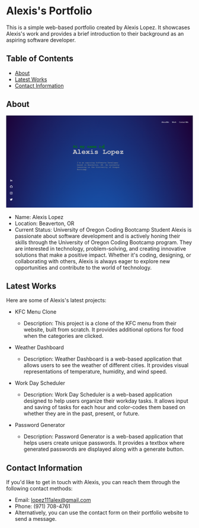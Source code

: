 # Alexis's Portfolio
This is a simple web-based portfolio created by Alexis Lopez. It showcases Alexis's work and provides a brief introduction to their background as an aspiring software developer.

## Table of Contents
- [About](#About)
- [Latest Works](#Latest-Works)
- [Contact Information](#Contact-Information)
## About
![Example Image](/assests/images/PortfolioImg1.PNG)

- Name: Alexis Lopez
- Location: Beaverton, OR
- Current Status: University of Oregon Coding Bootcamp Student
Alexis is passionate about software development and is actively honing their skills through the University of Oregon Coding Bootcamp program. They are interested in technology, problem-solving, and creating innovative solutions that make a positive impact. Whether it's coding, designing, or collaborating with others, Alexis is always eager to explore new opportunities and contribute to the world of technology.

## Latest Works
Here are some of Alexis's latest projects:

- KFC Menu Clone
    - Description: This project is a clone of the KFC menu from their website, built from scratch. It provides additional options for food when the categories are clicked.

- Weather Dashboard
    - Description: Weather Dashboard is a web-based application that allows users to see the weather of different cities. It provides visual representations of temperature, humidity, and wind speed.

- Work Day Scheduler
    - Description: Work Day Scheduler is a web-based application designed to help users organize their workday tasks. It allows input and saving of tasks for each hour and color-codes them based on whether they are in the past, present, or future.

- Password Generator
    - Description: Password Generator is a web-based application that helps users create unique passwords. It provides a textbox where generated passwords are displayed along with a generate button.

## Contact Information
If you'd like to get in touch with Alexis, you can reach them through the following contact methods:

- Email: lopez111alex@gmail.com
- Phone: (971) 708-4761
- Alternatively, you can use the contact form on their portfolio website to send a message.

